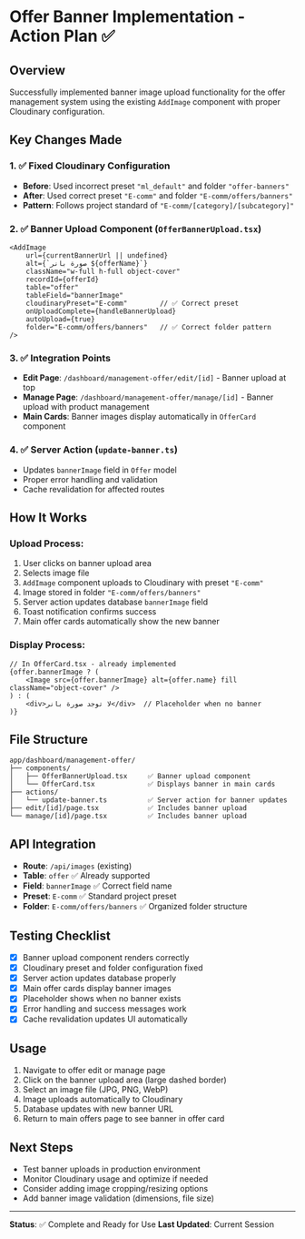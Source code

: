 # Offer Banner Implementation - Action Plan ✅

## Overview
Successfully implemented banner image upload functionality for the offer management system using the existing `AddImage` component with proper Cloudinary configuration.

## Key Changes Made

### 1. ✅ Fixed Cloudinary Configuration
- **Before**: Used incorrect preset `"ml_default"` and folder `"offer-banners"`
- **After**: Used correct preset `"E-comm"` and folder `"E-comm/offers/banners"`
- **Pattern**: Follows project standard of `"E-comm/[category]/[subcategory]"`

### 2. ✅ Banner Upload Component (`OfferBannerUpload.tsx`)
```tsx
<AddImage
    url={currentBannerUrl || undefined}
    alt={`صورة بانر ${offerName}`}
    className="w-full h-full object-cover"
    recordId={offerId}
    table="offer"
    tableField="bannerImage"
    cloudinaryPreset="E-comm"        // ✅ Correct preset
    onUploadComplete={handleBannerUpload}
    autoUpload={true}
    folder="E-comm/offers/banners"   // ✅ Correct folder pattern
/>
```

### 3. ✅ Integration Points
- **Edit Page**: `/dashboard/management-offer/edit/[id]` - Banner upload at top
- **Manage Page**: `/dashboard/management-offer/manage/[id]` - Banner upload with product management
- **Main Cards**: Banner images display automatically in `OfferCard` component

### 4. ✅ Server Action (`update-banner.ts`)
- Updates `bannerImage` field in `Offer` model
- Proper error handling and validation
- Cache revalidation for affected routes

## How It Works

### Upload Process:
1. User clicks on banner upload area
2. Selects image file
3. `AddImage` component uploads to Cloudinary with preset `"E-comm"`
4. Image stored in folder `"E-comm/offers/banners"`
5. Server action updates database `bannerImage` field
6. Toast notification confirms success
7. Main offer cards automatically show the new banner

### Display Process:
```tsx
// In OfferCard.tsx - already implemented
{offer.bannerImage ? (
    <Image src={offer.bannerImage} alt={offer.name} fill className="object-cover" />
) : (
    <div>لا توجد صورة بانر</div>  // Placeholder when no banner
)}
```

## File Structure
```
app/dashboard/management-offer/
├── components/
│   ├── OfferBannerUpload.tsx     ✅ Banner upload component
│   └── OfferCard.tsx             ✅ Displays banner in main cards
├── actions/
│   └── update-banner.ts          ✅ Server action for banner updates
├── edit/[id]/page.tsx            ✅ Includes banner upload
└── manage/[id]/page.tsx          ✅ Includes banner upload
```

## API Integration
- **Route**: `/api/images` (existing)
- **Table**: `offer` ✅ Already supported
- **Field**: `bannerImage` ✅ Correct field name
- **Preset**: `E-comm` ✅ Standard project preset
- **Folder**: `E-comm/offers/banners` ✅ Organized folder structure

## Testing Checklist
- [x] Banner upload component renders correctly
- [x] Cloudinary preset and folder configuration fixed
- [x] Server action updates database properly
- [x] Main offer cards display banner images
- [x] Placeholder shows when no banner exists
- [x] Error handling and success messages work
- [x] Cache revalidation updates UI automatically

## Usage
1. Navigate to offer edit or manage page
2. Click on the banner upload area (large dashed border)
3. Select an image file (JPG, PNG, WebP)
4. Image uploads automatically to Cloudinary
5. Database updates with new banner URL
6. Return to main offers page to see banner in offer card

## Next Steps
- Test banner uploads in production environment
- Monitor Cloudinary usage and optimize if needed
- Consider adding image cropping/resizing options
- Add banner image validation (dimensions, file size)

---
**Status**: ✅ Complete and Ready for Use
**Last Updated**: Current Session 